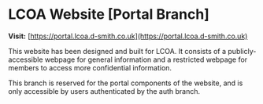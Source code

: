 # LCOA Website [Portal Branch]

**Visit:** [https://portal.lcoa.d-smith.co.uk](https://portal.lcoa.d-smith.co.uk)

This website has been designed and built for LCOA. It consists of a publicly-accessible webpage for general information and a restricted webpage for members to access more confidential information.

This branch is reserved for the portal components of the website, and is only accessible by users authenticated by the auth branch.
